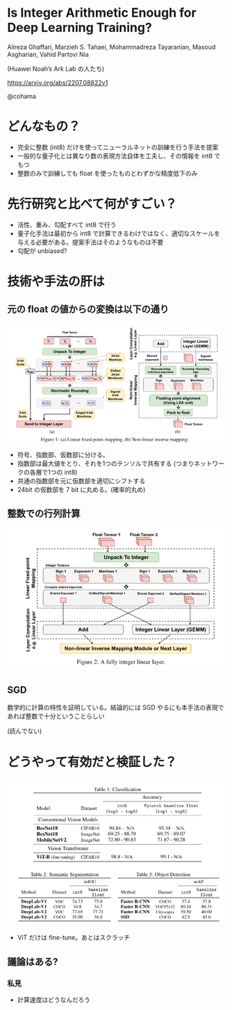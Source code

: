 Is Integer Arithmetic Enough for Deep Learning Training?
===

Alireza Ghaffari, Marzieh S. Tahaei, Mohammadreza Tayaranian, Masoud Asgharian, Vahid Partovi Nia

(Huawei Noah’s Ark Lab の人たち)

https://arxiv.org/abs/2207.08822v1

@cohama

# どんなもの？

- 完全に整数 (int8) だけを使ってニューラルネットの訓練を行う手法を提案
- 一般的な量子化とは異なり数の表現方法自体を工夫し、その情報を int8 でもつ
- 整数のみで訓練しても float を使ったものとわずかな精度低下のみ

# 先行研究と比べて何がすごい？

- 活性、重み、勾配すべて int8 で行う
- 量子化手法は最初から int8 で計算できるわけではなく、適切なスケールを与える必要がある。提案手法はそのようなものは不要
- 勾配が unbiased?

# 技術や手法の肝は

## 元の float の値からの変換は以下の通り

![](./int8/mapping.png)

- 符号、指数部、仮数部に分ける。
- 指数部は最大値をとり、それを1つのテンソルで共有する (つまりネットワークの各層で1つの int8)
- 共通の指数部を元に仮数部を適切にシフトする
- 24bit の仮数部を 7 bit に丸める。(確率的丸め)

## 整数での行列計算

![](./int8/linearlayer.png)

## SGD

数学的に計算の特性を証明している。結論的には SGD やるにも本手法の表現であれば整数で十分ということらしい

(読んでない)

# どうやって有効だと検証した？

![](./int8/result.png)

- ViT だけは fine-tune。あとはスクラッチ


## 議論はある?

### 私見

- 計算速度はどうなんだろう

